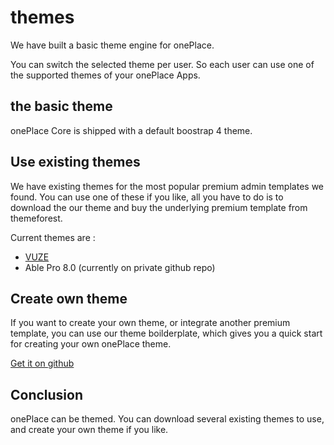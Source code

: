 # themes

We have built a basic theme engine for onePlace.

You can switch the selected theme per user. So each user can use one of 
the supported themes of your onePlace Apps.

## the basic theme

onePlace Core is shipped with a default boostrap 4 theme.

## Use existing themes

We have existing themes for the most popular premium admin
templates we found. You can use one of these if you like, all you
have to do is to download the our theme and buy the underlying premium template
from themeforest.

Current themes are :

* [VUZE](https://github.com/OnePlc/oneplace-theme-vuze)
* Able Pro 8.0 (currently on private github repo)
 
## Create own theme

If you want to create your own theme, or integrate another premium template,
you can use our theme boilderplate, which gives you a quick start for creating
your own onePlace theme.

[Get it on github](https://github.com/OnePlc/oneplace-theme-boilerplate)

## Conclusion

onePlace can be themed. You can download several existing themes to use, and create
your own theme if you like.